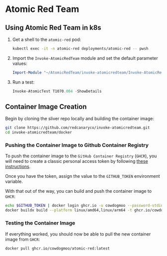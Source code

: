 # Atomic Red Team

## Using Atomic Red Team in k8s

1. Get a shell to the `atomic-red` pod:

   ```bash
   kubectl exec -it -n atomic-red deployments/atomic-red -- pwsh
   ```

1. Import the `Invoke-AtomicRedTeam` module and set the default parameter
   values:

   ```powershell
   Import-Module "~/AtomicRedTeam/invoke-atomicredteam/Invoke-AtomicRedTeam.psd1" -Force
   ```

1. Run a test:

   ```powershell
   Invoke-AtomicTest T1070.004 -ShowDetails
   ```

## Container Image Creation

Begin by cloning the sliver repo locally and building the container image:

```bash
git clone https://github.com/redcanaryco/invoke-atomicredteam.git
cd invoke-atomicredteam/docker
```

### Pushing the Container Image to Github Container Registry

To push the container image to the `GitHub Container Registry` (`GHCR`), you
will need to create a classic personal access token by following
[these instructions](https://docs.github.com/en/packages/working-with-a-github-packages-registry/working-with-the-container-registry).

Once you have the token, assign the value to the `GITHUB_TOKEN` environment variable.

With that out of the way, you can build and push the container image to `GHCR`:

```bash
echo $GITHUB_TOKEN | docker login ghcr.io -u cowdogmoo --password-stdin
docker buildx build --platform linux/amd64,linux/arm64 -t ghcr.io/cowdogmoo/atomic-red:latest --push .
```

### Testing the Container Image

If everything worked, you should now be able to pull the new container image
from `GHCR`:

```bash
docker pull ghcr.io/cowdogmoo/atomic-red:latest
```
